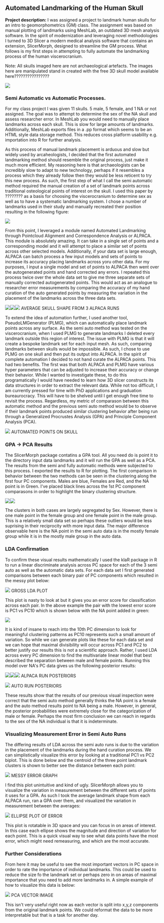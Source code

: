 ## Automated Landmarking of the Human Skull

**Project description:** I was assigned a project to landmark human skulls for an intro to geomorphometrics (GM) class. The assignment was based on manual plotting of landmarks using MeshLab, an outdated 3D mesh analysis software. In the spirit of modernization and leveraging novel methodologies I turned to 3D Slicer a modern medical analysis software that contains an extension, SlicerMorph, designed to streamline the GM process. What follows is my first steps in attempting to fully automate the landmarking process of the human viscerocranium.

Note: All skulls imaged here are not archaeological artefacts. The images here are manipulated stand in created with the free 3D skull model available here????????????????

<img src="images/PCA/PC1_2.png?raw=true"/>


### Semi Automatic vs Automatic Processes.

For my class project I was given 11 skulls. 5 male, 5 female, and 1 NA or not assigned. The goal was to attempt to determine the sex of the NA skull and assess researcher error. In MeshLab you would need to manually place landmarks across each skull. This is slow for large amounts of landmarks. Additionally, MeshLab exports files in a .pp format which seems to be an HTML style data storage method. This reduces cross platform usability e.g. importation into R for further analysis. 

As this process of manual landmark placement is arduous and slow but widely used by arcaheologists, I decided that the first automated landmarking method should resemble the original process, just make it much more efficient. My reasoning here is that archaeologists can be incredibly slow to adapt to new technology, perhaps if it resembles a process which they already follow then they would be less reticent to try this new process. As such, the first step of what I call the semi automatic method required the manual creation of a set of landmark points across traditional osteological points of interest on the skull. I used this paper by ???????? as a basis for choosing the viscerocranium to determine sex as well as to have a systematic landmarking system. I chose a number of landmarks used in their study and manually recreated their position resulting in the following figure:

<img src="images/PCA/Data_desc.png?raw=true"/>

From this point, I leveraged a module named Automated Landmarking through Pointcloud Alignment and Correspondence Analysis or ALPACA. This module is absolutely amazing. It can take in a single set of points and a corresponding model and it will attempt to place a similar set of points across other selected models. Additionally, if your data set is large enough, ALPACA can batch process a few input models and sets of points to increase its accuracy placing landmarks across yoru other data. For my purposes, I input a single model and set of points to ALPACA then went over the autogenerated points and hand corrected any errors. I repeated this process twice over the whole data set to give me three separate sets of manually corrected autogenerated points. This would act as an analogue to researcher error measurements by comparing the accuracy of my hand curation of the auto generated points by measuring the variation in the placement of the landmarks across the three data sets. 

<img src="images/PCA/Data_desc.png?raw=true"/><img src="images/PCA/Data_desc.png?raw=true"/><img src="images/PCA/Data_desc.png?raw=true"/>
AVERAGE SKULL SHAPE FROM 3 ALPACA RUNS

To extend the idea of automation further, I used another tool, PseudoLMGenerator (PLMG), which can automatically place landmark points across any surface. As the semi auto method was tested on the viscerocranium, when I used PLMG to generate landmarks I deleted every landmark outside this region of interest. The issue with PLMG is that it will create a bespoke landmark set for each input mesh. As such, comparing landmarks between skulls would be impossible. As such, I chose to use PLMG on one skull and then put its output into ALPACA. In the spirit of complete automation I decided to not hand curate the ALPACA points. This had two benefits. The first was that both ALPACA and PLMG have various hyper parameters that can be adjusted to increase their accuracy or change their behavior. While I wanted to investigate these, to do this programatically I would have needed to learn how 3D slicer constructs its data structures in order to extract the relevant data. While not too difficult, I am currently pressed for time with PhD applications and graduation bureaurocracy. This will have to be shelved until I get enough free time to revisit the process. Regardless, my metric of comparason between this automatic method and the previous semi auto method would be to observe if their landmark points produced similar clustering behavior after being run through a Generalized Procrustes Analysis (GPA) and Principle Component Analysis (PCA). 

<img src="images/PCA/Data_desc.png?raw=true"/>
AUTOMATED POINTS ON SKULL

### GPA -> PCA Results

The SlicerMorph package contatins a GPA tool. All you need do is point it to the directory input data landmarks and it will run the GPA as well as a PCA. The results from the semi and fully automatic methods were subjected to this process. I exported the results to R for plotting. The first comparison in behavior between the two methods can be seen in the clustering along the first four PC components. Males are blue, Females are Red, and the NA point is in Green. I've placed black lines across the 1st PC component comparasons in order to highlight the binary clustering structure. 

<img src="images/PCA/4PCcolor.png?raw=true"/><img src="images/PCA/Data_desc.png?raw=true"/>

The clusters in both cases are largely segregated by Sex. However, there is one male point in the female group and one female point in the male group. This is a relatively small data set so perhaps these outliers would be less suprising in their reciprocity with more input data. The major difference observable here is the NA point in the semi auto data is in the mostly female group while it is in the mostly male group in the auto data. 

### LDA Confirmation
To confirm these visual results mathematically I used the klaR package in R to run a linear discriminate analysis across PC space for each of the 3 semi auto as well as the automatic data sets. For each data set I first generated comparisons between each binary pair of PC components which resulted in the messy plot below:

<img src="images/PCA/4PCcolor.png?raw=true"/>
GROSS LDA PLOT

This plot is nasty to look at but it gives you an error score for classification across each pair. In the above example the pair with the lowest error score is PC1 vs PC10 which is shown below with the NA point added in green:

<img src="images/PCA/4PCcolor.png?raw=true"/>

It is kind of insane to reach into the 10th PC dimension to look for meaningful clustering patterns as PC10 represents such a small amount of variation. So while we can generate plots like these for each data set and we can hope that maximal divisibility will occur across PC1 and PC2 to better justify our results this is not a scientific approach. Rather, I used LDA across every PC dimension to find the multivariate linear model that best described the separation between male and female points. Running this model over NA's PC data gives us the following posterior results:

<img src="images/PCA/4PCcolor.png?raw=true"/><img src="images/PCA/4PCcolor.png?raw=true"/><img src="images/PCA/4PCcolor.png?raw=true"/>
ALPACA RUN POSTERIORS

<img src="images/PCA/4PCcolor.png?raw=true"/>
AUTO RUN POSTERIORS

These results show that the results of our previous visual inspection were correct that the semi auto method generally thinks the NA point is a female and the auto method results point to NA being a male. However, in general, the posterior probabilities were extremely close for the categorization of male or female. Perhaps the most firm conclusion we can reach in regards to the sex of the NA individual is that it is indeterminate. 


### Visualizing Measurement Error in Semi Auto Runs

The differing results of LDA across the semi auto runs is due to the variation in the placement of the landmarks during the hand curation process. We can simplistically visualize this error by looking at a traditional PC1 vs PC2 biplot. This is done below and the centroid of the three point landmark clusters is shown to better see the distance between each point:

<img src="images/PCA/4PCcolor.png?raw=true"/>
MESSY ERROR GRAPH

I find this plot unintuitive and kind of ugly. SlicerMorph allows you to visualize the variation in measurement between the different sets of points it uses for a GPA. As such I took the average landmark shape from each ALPACA run, ran a GPA over them, and visualized the variation in measurement between the averages:

<img src="images/PCA/4PCcolor.png?raw=true"/>
ELLIPSE PLOT OF ERROR

This plot is rotatable in 3D space and you can focus in on areas of interest. In this case each ellipse shows the magnitude and direction of variation for each point. This is a quick visual way to see what data points have the most error, which might need remeasuring, and which are the most accurate. 

### Further Considerations

From here it may be useful to see the most important vectors in PC space in order to rate the importance of individual landmarks. This could be used to reduce the size fo the landmark set or perhaps zero in on areas of maximal importance that you need to add more landmarks in. A simple example of how to visualize this data is below:

<img src="images/PCA/4PCcolor.png?raw=true"/>
PCA VECTOR IMAGE

This isn't very useful right now as each vector is split into x,y,z components from the original landmark points. We could reformat the data to be more interpretable but that is a task for another day.





